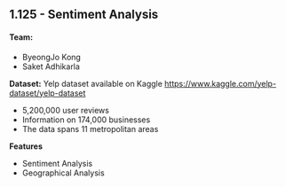 ## 1.125 - Sentiment Analysis

#### Team:
* ByeongJo Kong
* Saket Adhikarla

**Dataset:** Yelp dataset available on Kaggle
https://www.kaggle.com/yelp-dataset/yelp-dataset

* 5,200,000 user reviews
* Information on 174,000 businesses
* The data spans 11 metropolitan areas

**Features**
* Sentiment Analysis
* Geographical Analysis

